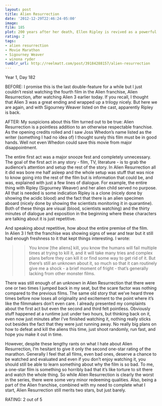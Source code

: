 ```yaml
---
layout: post
title: Alien Resurrection
date: '2012-12-29T22:46:24-05:00'
image: 
film: 185
plot: 200 years after her death, Ellen Ripley is revived as a powerful human/Alien hybrid clone who must continue her war against the Aliens.
rating: 2
tags:
- alien resurrection
- Movie Marathon
- Sigourney Weaver
- winona ryder
tumblr_url: http://reelmatt.com/post/39184288157/alien-resurrection
---
```


Year 1, Day 182

BEFORE: I promise this is the last double-feature for a while but I just couldn’t resist watching the fourth film in the Alien franchise, Alien Resurrection, after watching Alien 3 earlier today. If you recall, I thought that Alien 3 was a great ending and wrapped up a trilogy nicely. But here we are again, and with Sigourney Weaver listed on the cast, apparently Ripley is back.

AFTER: My suspicions about this film turned out to be true: Alien Resurrection is a pointless addition to an otherwise respectable franchise. As the opening credits rolled and I saw Joss Whedon’s name listed as the writer (something I had no idea of) I thought surely this film must be in good hands. Well not even Whedon could save this movie from major disappointment.

The entire first act was a major snooze fest and completely unnecessary. The goal of the first act in any story - film, TV, literature - is to grab the audience’s attention and setup the rest of the story. In Alien Resurrection all it did was bore me half asleep and the whole setup was stuff that was nice to know going into the rest of the film but is information that could be, and was, explained with just a few lines of dialogue. For example, the entire thing with Ripley (Sigourney Weaver) and her alien child served no purpose. All that is needed is some indication Ripley is a clone (nicely done by showing the acidic blood) and the fact that there is an alien specimen aboard (nicely done by showing the scientists monitoring it in quarantine). Both of these things are visual (blood, scientists watching) and the thirty minutes of dialogue and exposition in the beginning where these characters are talking about it is just repetitive.

And speaking about repetitive, how about the entire premise of the film. In Alien 3 I felt the franchise was showing signs of wear and tear but it still had enough freshness to it that kept things interesting. I wrote:

>>You know [the aliens] kill, you know the humans will fail multiple times at trying to kill it, and it will take many tries and complex plans before they can kill it or find some way to get rid of it. But there’s still an unknown about it, so much so that it can routinely give me a shock - a brief moment of fright - that’s generally lacking from other monster films.

There was still enough of an unknown in Alien Resurrection that there were one or two times I jumped back in my seat, but the scare factor was nothing compared to the previous films. The same old story that we’ve heard three times before now loses all originality and excitement to the point where it’s like the filmmakers don’t even care. I already presented my complaints about the first act but even the second and third felt pointless. Obviously stuff happened at a runtime just under two hours, but thinking back on it, even now just minutes after I’ve finished watching it, nothing really sticks out besides the fact that they were just running away. No really big plans on how to defeat and kill the aliens this time, just shoot randomly, run fast, and hope you make it out in time.

However, despite these lengthy rants on what I hate about Alien Resurrection, I’m hesitant to give it only the second one-star rating of the marathon. Generally I feel that all films, even bad ones, deserve a chance to be watched and evaluated and even if you don’t enjoy watching it, you should still be able to learn something about why the film is so bad. To me, a one-star film is something so horribly bad that it’s like torture to sit there and watch the whole thing. So while Alien Resurrection is clearly the worst in the series, there were some very minor redeeming qualities. Also, being a part of the Alien franchise, combined with my need to complete what I start, Alien Resurrection still merits two stars, but just barely.

RATING: 2 out of 5
